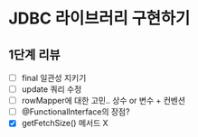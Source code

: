 # JDBC 라이브러리 구현하기

## 1단계 리뷰
- [ ] final 일관성 지키기
- [ ] update 쿼리 수정
- [ ] rowMapper에 대한 고민.. 상수 or 변수 + 컨벤션
- [ ] @FunctionalInterface의 장점?
- [x] getFetchSize() 메서드 X